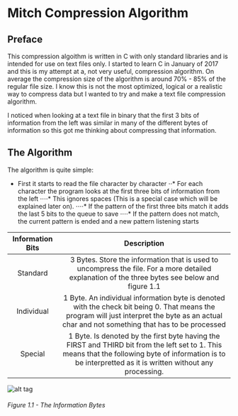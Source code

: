 # Mitch Compression Algorithm
## Preface
This compression algoithm is written in C with only standard libraries and is intended for use on text files only. I started to learn C in January of 2017 and this is my attempt at a, not very useful, compression algorithm. On average the compression size of the algorithm is around 70% - 85% of the regular file size. I know this is not the most optimized, logical or a realistic way to compress data but I wanted to try and make a text file compression algorithm.

I noticed when looking at a text file in binary that the first 3 bits of information from the left was similar in many of the different bytes of information so this got me thinking about compressing that information.
## The Algorithm
The algorithm is quite simple:
* First it starts to read the file character by character
⋅⋅* For each character the program looks at the first three bits of information from the left
⋅⋅⋅⋅* This ignores spaces (This is a special case which will be explained later on).
⋅⋅⋅⋅* If the pattern of the first three bits match it adds the last 5 bits to the queue to save
⋅⋅⋅⋅* If the pattern does not match, the current pattern is ended and a new pattern listening starts

| Information Bits | Description |
|:----------------:|:-----------:|
| Standard      | 3 Bytes. Store the information that is used to uncompress the file. For a more detailed explanation of the three bytes see below and figure 1.1 | 
| Individual      | 1 Byte. An individual information byte is denoted with the check bit being 0. That means the program will just interpret the byte as an actual char and not something that has to be processed | 
| Special | 1 Byte. Is denoted by the first byte having the FIRST and THIRD bit from the left set to 1. This means that the following byte of information is to be interpretted as it is written without any processing. | 

![alt tag](https://cloud.githubusercontent.com/assets/8935913/23272492/130c96a6-f9c1-11e6-9713-81ed332a029f.png)
###### Figure 1.1 - The Information Bytes
